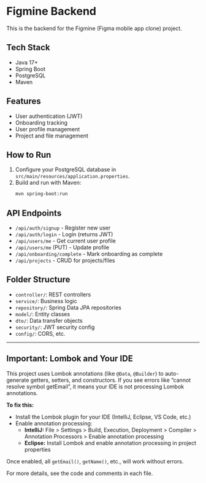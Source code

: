 # Figmine Backend

This is the backend for the Figmine (Figma mobile app clone) project.

## Tech Stack
- Java 17+
- Spring Boot
- PostgreSQL
- Maven

## Features
- User authentication (JWT)
- Onboarding tracking
- User profile management
- Project and file management

## How to Run
1. Configure your PostgreSQL database in `src/main/resources/application.properties`.
2. Build and run with Maven:
   ```sh
   mvn spring-boot:run
   ```

## API Endpoints
- `/api/auth/signup` - Register new user
- `/api/auth/login` - Login (returns JWT)
- `/api/users/me` - Get current user profile
- `/api/users/me` (PUT) - Update profile
- `/api/onboarding/complete` - Mark onboarding as complete
- `/api/projects` - CRUD for projects/files

## Folder Structure
- `controller/`: REST controllers
- `service/`: Business logic
- `repository/`: Spring Data JPA repositories
- `model/`: Entity classes
- `dto/`: Data transfer objects
- `security/`: JWT security config
- `config/`: CORS, etc.

---

## Important: Lombok and Your IDE
This project uses Lombok annotations (like `@Data`, `@Builder`) to auto-generate getters, setters, and constructors. If you see errors like “cannot resolve symbol getEmail”, it means your IDE is not processing Lombok annotations.

**To fix this:**
- Install the Lombok plugin for your IDE (IntelliJ, Eclipse, VS Code, etc.)
- Enable annotation processing:
  - **IntelliJ:** File > Settings > Build, Execution, Deployment > Compiler > Annotation Processors > Enable annotation processing
  - **Eclipse:** Install Lombok and enable annotation processing in project properties

Once enabled, all `getEmail()`, `getName()`, etc., will work without errors.

For more details, see the code and comments in each file.
